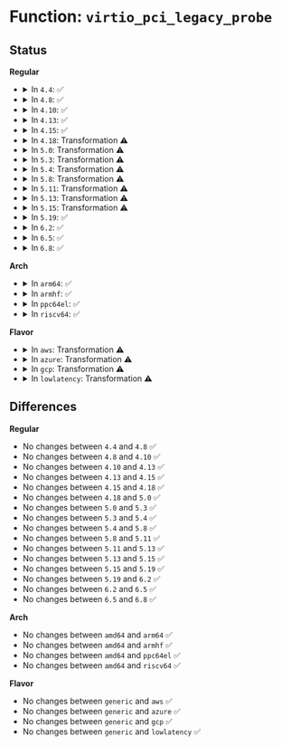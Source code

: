# Function: <code>virtio_pci_legacy_probe</code>

## Status
<b>Regular</b>
<ul>
<li>
<details>
<summary>In <code>4.4</code>: ✅</summary>

```c
int virtio_pci_legacy_probe(struct virtio_pci_device *vp_dev);
```

**Collision:** Unique Global

**Inline:** No

**Transformation:** False

**Instances:**

```
In drivers/virtio/virtio_pci_legacy.c (ffffffff814c34d0)
Location: drivers/virtio/virtio_pci_legacy.c:215
Inline: False
Direct callers:
  - drivers/virtio/virtio_pci_common.c:virtio_pci_probe
  - drivers/virtio/virtio_pci_common.c:virtio_pci_probe
```
**Symbols:**

```
ffffffff814c34d0-ffffffff814c35d9: virtio_pci_legacy_probe (STB_GLOBAL)
```
</details>
</li>
<li>
<details>
<summary>In <code>4.8</code>: ✅</summary>

```c
int virtio_pci_legacy_probe(struct virtio_pci_device *vp_dev);
```

**Collision:** Unique Global

**Inline:** No

**Transformation:** False

**Instances:**

```
In drivers/virtio/virtio_pci_legacy.c (ffffffff815139a0)
Location: drivers/virtio/virtio_pci_legacy.c:200
Inline: False
Direct callers:
  - drivers/virtio/virtio_pci_common.c:virtio_pci_probe
  - drivers/virtio/virtio_pci_common.c:virtio_pci_probe
```
**Symbols:**

```
ffffffff815139a0-ffffffff81513bea: virtio_pci_legacy_probe (STB_GLOBAL)
```
</details>
</li>
<li>
<details>
<summary>In <code>4.10</code>: ✅</summary>

```c
int virtio_pci_legacy_probe(struct virtio_pci_device *vp_dev);
```

**Collision:** Unique Global

**Inline:** No

**Transformation:** False

**Instances:**

```
In drivers/virtio/virtio_pci_legacy.c (ffffffff8153fdc0)
Location: drivers/virtio/virtio_pci_legacy.c:200
Inline: False
Direct callers:
  - drivers/virtio/virtio_pci_common.c:virtio_pci_probe
  - drivers/virtio/virtio_pci_common.c:virtio_pci_probe
```
**Symbols:**

```
ffffffff8153fdc0-ffffffff81540025: virtio_pci_legacy_probe (STB_GLOBAL)
```
</details>
</li>
<li>
<details>
<summary>In <code>4.13</code>: ✅</summary>

```c
int virtio_pci_legacy_probe(struct virtio_pci_device *vp_dev);
```

**Collision:** Unique Global

**Inline:** No

**Transformation:** False

**Instances:**

```
In drivers/virtio/virtio_pci_legacy.c (ffffffff81553b90)
Location: drivers/virtio/virtio_pci_legacy.c:203
Inline: False
Direct callers:
  - drivers/virtio/virtio_pci_common.c:virtio_pci_probe
  - drivers/virtio/virtio_pci_common.c:virtio_pci_probe
```
**Symbols:**

```
ffffffff81553b90-ffffffff81553e90: virtio_pci_legacy_probe (STB_GLOBAL)
```
</details>
</li>
<li>
<details>
<summary>In <code>4.15</code>: ✅</summary>

```c
int virtio_pci_legacy_probe(struct virtio_pci_device *vp_dev);
```

**Collision:** Unique Global

**Inline:** No

**Transformation:** False

**Instances:**

```
In drivers/virtio/virtio_pci_legacy.c (ffffffff815b7510)
Location: drivers/virtio/virtio_pci_legacy.c:203
Inline: False
Direct callers:
  - drivers/virtio/virtio_pci_common.c:virtio_pci_probe
  - drivers/virtio/virtio_pci_common.c:virtio_pci_probe
```
**Symbols:**

```
ffffffff815b7510-ffffffff815b78c6: virtio_pci_legacy_probe (STB_GLOBAL)
```
</details>
</li>
<li>
<details>
<summary>In <code>4.18</code>: Transformation ⚠️</summary>

```c
int virtio_pci_legacy_probe(struct virtio_pci_device *vp_dev);
```

**Collision:** Unique Global

**Inline:** No

**Transformation:** True

**Instances:**

```
In drivers/virtio/virtio_pci_legacy.c (0)
Location: drivers/virtio/virtio_pci_legacy.c:213
Inline: False
Direct callers:
  - drivers/virtio/virtio_pci_common.c:virtio_pci_probe
  - drivers/virtio/virtio_pci_common.c:virtio_pci_probe
```
**Symbols:**

```
ffffffff815efdfd-ffffffff815efe19: virtio_pci_legacy_probe.cold.5 (STB_LOCAL)
ffffffff815efa40-ffffffff815efdc6: virtio_pci_legacy_probe (STB_GLOBAL)
```
</details>
</li>
<li>
<details>
<summary>In <code>5.0</code>: Transformation ⚠️</summary>

```c
int virtio_pci_legacy_probe(struct virtio_pci_device *vp_dev);
```

**Collision:** Unique Global

**Inline:** No

**Transformation:** True

**Instances:**

```
In drivers/virtio/virtio_pci_legacy.c (0)
Location: drivers/virtio/virtio_pci_legacy.c:215
Inline: False
Direct callers:
  - drivers/virtio/virtio_pci_common.c:virtio_pci_probe
  - drivers/virtio/virtio_pci_common.c:virtio_pci_probe
```
**Symbols:**

```
ffffffff8160a2dd-ffffffff8160a2f9: virtio_pci_legacy_probe.cold.3 (STB_LOCAL)
ffffffff8160a160-ffffffff8160a2a9: virtio_pci_legacy_probe (STB_GLOBAL)
```
</details>
</li>
<li>
<details>
<summary>In <code>5.3</code>: Transformation ⚠️</summary>

```c
int virtio_pci_legacy_probe(struct virtio_pci_device *vp_dev);
```

**Collision:** Unique Global

**Inline:** No

**Transformation:** True

**Instances:**

```
In drivers/virtio/virtio_pci_legacy.c (0)
Location: drivers/virtio/virtio_pci_legacy.c:212
Inline: False
Direct callers:
  - drivers/virtio/virtio_pci_common.c:virtio_pci_probe
  - drivers/virtio/virtio_pci_common.c:virtio_pci_probe
```
**Symbols:**

```
ffffffff8163e0ba-ffffffff8163e0ea: virtio_pci_legacy_probe.cold (STB_LOCAL)
ffffffff8163df20-ffffffff8163e059: virtio_pci_legacy_probe (STB_GLOBAL)
```
</details>
</li>
<li>
<details>
<summary>In <code>5.4</code>: Transformation ⚠️</summary>

```c
int virtio_pci_legacy_probe(struct virtio_pci_device *vp_dev);
```

**Collision:** Unique Global

**Inline:** No

**Transformation:** True

**Instances:**

```
In drivers/virtio/virtio_pci_legacy.c (0)
Location: drivers/virtio/virtio_pci_legacy.c:212
Inline: False
Direct callers:
  - drivers/virtio/virtio_pci_common.c:virtio_pci_probe
  - drivers/virtio/virtio_pci_common.c:virtio_pci_probe
```
**Symbols:**

```
ffffffff8166059a-ffffffff816605ca: virtio_pci_legacy_probe.cold (STB_LOCAL)
ffffffff81660400-ffffffff81660539: virtio_pci_legacy_probe (STB_GLOBAL)
```
</details>
</li>
<li>
<details>
<summary>In <code>5.8</code>: Transformation ⚠️</summary>

```c
int virtio_pci_legacy_probe(struct virtio_pci_device *vp_dev);
```

**Collision:** Unique Global

**Inline:** No

**Transformation:** True

**Instances:**

```
In drivers/virtio/virtio_pci_legacy.c (0)
Location: drivers/virtio/virtio_pci_legacy.c:212
Inline: False
Direct callers:
  - drivers/virtio/virtio_pci_common.c:virtio_pci_probe
  - drivers/virtio/virtio_pci_common.c:virtio_pci_probe
```
**Symbols:**

```
ffffffff8170f78c-ffffffff8170f7bc: virtio_pci_legacy_probe.cold (STB_LOCAL)
ffffffff8170f5f0-ffffffff8170f729: virtio_pci_legacy_probe (STB_GLOBAL)
```
</details>
</li>
<li>
<details>
<summary>In <code>5.11</code>: Transformation ⚠️</summary>

```c
int virtio_pci_legacy_probe(struct virtio_pci_device *vp_dev);
```

**Collision:** Unique Global

**Inline:** No

**Transformation:** True

**Instances:**

```
In drivers/virtio/virtio_pci_legacy.c (0)
Location: drivers/virtio/virtio_pci_legacy.c:212
Inline: False
Direct callers:
  - drivers/virtio/virtio_pci_common.c:virtio_pci_probe
  - drivers/virtio/virtio_pci_common.c:virtio_pci_probe
```
**Symbols:**

```
ffffffff81c0497b-ffffffff81c049ab: virtio_pci_legacy_probe.cold (STB_LOCAL)
ffffffff8172c3c0-ffffffff8172c4f9: virtio_pci_legacy_probe (STB_GLOBAL)
```
</details>
</li>
<li>
<details>
<summary>In <code>5.13</code>: Transformation ⚠️</summary>

```c
int virtio_pci_legacy_probe(struct virtio_pci_device *vp_dev);
```

**Collision:** Unique Global

**Inline:** No

**Transformation:** True

**Instances:**

```
In drivers/virtio/virtio_pci_legacy.c (0)
Location: drivers/virtio/virtio_pci_legacy.c:212
Inline: False
Direct callers:
  - drivers/virtio/virtio_pci_common.c:virtio_pci_probe
  - drivers/virtio/virtio_pci_common.c:virtio_pci_probe
```
**Symbols:**

```
ffffffff81bf6564-ffffffff81bf6594: virtio_pci_legacy_probe.cold (STB_LOCAL)
ffffffff81710110-ffffffff8171024f: virtio_pci_legacy_probe (STB_GLOBAL)
```
</details>
</li>
<li>
<details>
<summary>In <code>5.15</code>: Transformation ⚠️</summary>

```c
int virtio_pci_legacy_probe(struct virtio_pci_device *vp_dev);
```

**Collision:** Unique Global

**Inline:** No

**Transformation:** True

**Instances:**

```
In drivers/virtio/virtio_pci_legacy.c (0)
Location: drivers/virtio/virtio_pci_legacy.c:212
Inline: False
Direct callers:
  - drivers/virtio/virtio_pci_common.c:virtio_pci_probe
  - drivers/virtio/virtio_pci_common.c:virtio_pci_probe
```
**Symbols:**

```
ffffffff81cf5189-ffffffff81cf51b9: virtio_pci_legacy_probe.cold (STB_LOCAL)
ffffffff8178caf0-ffffffff8178cc2f: virtio_pci_legacy_probe (STB_GLOBAL)
```
</details>
</li>
<li>
<details>
<summary>In <code>5.19</code>: ✅</summary>

```c
int virtio_pci_legacy_probe(struct virtio_pci_device *vp_dev);
```

**Collision:** Unique Global

**Inline:** No

**Transformation:** False

**Instances:**

```
In drivers/virtio/virtio_pci_legacy.c (ffffffff818c4770)
Location: drivers/virtio/virtio_pci_legacy.c:204
Inline: False
Direct callers:
  - drivers/virtio/virtio_pci_common.c:virtio_pci_probe
  - drivers/virtio/virtio_pci_common.c:virtio_pci_probe
```
**Symbols:**

```
ffffffff818c4770-ffffffff818c47ed: virtio_pci_legacy_probe (STB_GLOBAL)
```
</details>
</li>
<li>
<details>
<summary>In <code>6.2</code>: ✅</summary>

```c
int virtio_pci_legacy_probe(struct virtio_pci_device *vp_dev);
```

**Collision:** Unique Global

**Inline:** No

**Transformation:** False

**Instances:**

```
In drivers/virtio/virtio_pci_legacy.c (ffffffff81a14f50)
Location: drivers/virtio/virtio_pci_legacy.c:206
Inline: False
Direct callers:
  - drivers/virtio/virtio_pci_common.c:virtio_pci_probe
  - drivers/virtio/virtio_pci_common.c:virtio_pci_probe
```
**Symbols:**

```
ffffffff81a14f50-ffffffff81a14fcd: virtio_pci_legacy_probe (STB_GLOBAL)
```
</details>
</li>
<li>
<details>
<summary>In <code>6.5</code>: ✅</summary>

```c
int virtio_pci_legacy_probe(struct virtio_pci_device *vp_dev);
```

**Collision:** Unique Global

**Inline:** No

**Transformation:** False

**Instances:**

```
In drivers/virtio/virtio_pci_legacy.c (ffffffff81a5e000)
Location: drivers/virtio/virtio_pci_legacy.c:206
Inline: False
Direct callers:
  - drivers/virtio/virtio_pci_common.c:virtio_pci_probe
  - drivers/virtio/virtio_pci_common.c:virtio_pci_probe
```
**Symbols:**

```
ffffffff81a5e000-ffffffff81a5e088: virtio_pci_legacy_probe (STB_GLOBAL)
```
</details>
</li>
<li>
<details>
<summary>In <code>6.8</code>: ✅</summary>

```c
int virtio_pci_legacy_probe(struct virtio_pci_device *vp_dev);
```

**Collision:** Unique Global

**Inline:** No

**Transformation:** False

**Instances:**

```
In drivers/virtio/virtio_pci_legacy.c (ffffffff81aafff0)
Location: drivers/virtio/virtio_pci_legacy.c:206
Inline: False
Direct callers:
  - drivers/virtio/virtio_pci_common.c:virtio_pci_probe
  - drivers/virtio/virtio_pci_common.c:virtio_pci_probe
```
**Symbols:**

```
ffffffff81aafff0-ffffffff81ab0078: virtio_pci_legacy_probe (STB_GLOBAL)
```
</details>
</li>
</ul>
<b>Arch</b>
<ul>
<li>
<details>
<summary>In <code>arm64</code>: ✅</summary>

```c
int virtio_pci_legacy_probe(struct virtio_pci_device *vp_dev);
```

**Collision:** Unique Global

**Inline:** No

**Transformation:** False

**Instances:**

```
In drivers/virtio/virtio_pci_legacy.c (ffff8000108294b0)
Location: drivers/virtio/virtio_pci_legacy.c:212
Inline: False
Direct callers:
  - drivers/virtio/virtio_pci_common.c:virtio_pci_probe
  - drivers/virtio/virtio_pci_common.c:virtio_pci_probe
```
**Symbols:**

```
ffff8000108294b0-ffff800010829604: virtio_pci_legacy_probe (STB_GLOBAL)
```
</details>
</li>
<li>
<details>
<summary>In <code>armhf</code>: ✅</summary>

```c
int virtio_pci_legacy_probe(struct virtio_pci_device *vp_dev);
```

**Collision:** Unique Global

**Inline:** No

**Transformation:** False

**Instances:**

```
In drivers/virtio/virtio_pci_legacy.c (c0946f98)
Location: drivers/virtio/virtio_pci_legacy.c:212
Inline: False
Direct callers:
  - drivers/virtio/virtio_pci_common.c:virtio_pci_probe
  - drivers/virtio/virtio_pci_common.c:virtio_pci_probe
```
**Symbols:**

```
c0946f98-c09470f4: virtio_pci_legacy_probe (STB_GLOBAL)
```
</details>
</li>
<li>
<details>
<summary>In <code>ppc64el</code>: ✅</summary>

```c
int virtio_pci_legacy_probe(struct virtio_pci_device *vp_dev);
```

**Collision:** Unique Global

**Inline:** No

**Transformation:** False

**Instances:**

```
In drivers/virtio/virtio_pci_legacy.c (c0000000008d5ce0)
Location: drivers/virtio/virtio_pci_legacy.c:212
Inline: False
Direct callers:
  - drivers/virtio/virtio_pci_common.c:virtio_pci_probe
  - drivers/virtio/virtio_pci_common.c:virtio_pci_probe
```
**Symbols:**

```
c0000000008d5ce0-c0000000008d5ee0: virtio_pci_legacy_probe (STB_GLOBAL)
```
</details>
</li>
<li>
<details>
<summary>In <code>riscv64</code>: ✅</summary>

```c
int virtio_pci_legacy_probe(struct virtio_pci_device *vp_dev);
```

**Collision:** Unique Global

**Inline:** No

**Transformation:** False

**Instances:**

```
In drivers/virtio/virtio_pci_legacy.c (ffffffe00051f812)
Location: drivers/virtio/virtio_pci_legacy.c:212
Inline: False
Direct callers:
  - drivers/virtio/virtio_pci_common.c:virtio_pci_probe
  - drivers/virtio/virtio_pci_common.c:virtio_pci_probe
```
**Symbols:**

```
ffffffe00051f812-ffffffe00051f950: virtio_pci_legacy_probe (STB_GLOBAL)
```
</details>
</li>
</ul>
<b>Flavor</b>
<ul>
<li>
<details>
<summary>In <code>aws</code>: Transformation ⚠️</summary>

```c
int virtio_pci_legacy_probe(struct virtio_pci_device *vp_dev);
```

**Collision:** Unique Global

**Inline:** No

**Transformation:** True

**Instances:**

```
In drivers/virtio/virtio_pci_legacy.c (0)
Location: drivers/virtio/virtio_pci_legacy.c:212
Inline: False
Direct callers:
  - drivers/virtio/virtio_pci_common.c:virtio_pci_probe
  - drivers/virtio/virtio_pci_common.c:virtio_pci_probe
```
**Symbols:**

```
ffffffff8162640a-ffffffff8162643a: virtio_pci_legacy_probe.cold (STB_LOCAL)
ffffffff81626270-ffffffff816263a9: virtio_pci_legacy_probe (STB_GLOBAL)
```
</details>
</li>
<li>
<details>
<summary>In <code>azure</code>: Transformation ⚠️</summary>

```c
int virtio_pci_legacy_probe(struct virtio_pci_device *vp_dev);
```

**Collision:** Unique Global

**Inline:** No

**Transformation:** True

**Instances:**

```
In drivers/virtio/virtio_pci_legacy.c (0)
Location: drivers/virtio/virtio_pci_legacy.c:212
Inline: False
Direct callers:
  - drivers/virtio/virtio_pci_common.c:virtio_pci_probe
  - drivers/virtio/virtio_pci_common.c:virtio_pci_probe
```
**Symbols:**

```
ffffffff8161aa8a-ffffffff8161aaba: virtio_pci_legacy_probe.cold (STB_LOCAL)
ffffffff8161a8f0-ffffffff8161aa29: virtio_pci_legacy_probe (STB_GLOBAL)
```
</details>
</li>
<li>
<details>
<summary>In <code>gcp</code>: Transformation ⚠️</summary>

```c
int virtio_pci_legacy_probe(struct virtio_pci_device *vp_dev);
```

**Collision:** Unique Global

**Inline:** No

**Transformation:** True

**Instances:**

```
In drivers/virtio/virtio_pci_legacy.c (0)
Location: drivers/virtio/virtio_pci_legacy.c:212
Inline: False
Direct callers:
  - drivers/virtio/virtio_pci_common.c:virtio_pci_probe
  - drivers/virtio/virtio_pci_common.c:virtio_pci_probe
```
**Symbols:**

```
ffffffff816543da-ffffffff8165440a: virtio_pci_legacy_probe.cold (STB_LOCAL)
ffffffff81654240-ffffffff81654379: virtio_pci_legacy_probe (STB_GLOBAL)
```
</details>
</li>
<li>
<details>
<summary>In <code>lowlatency</code>: Transformation ⚠️</summary>

```c
int virtio_pci_legacy_probe(struct virtio_pci_device *vp_dev);
```

**Collision:** Unique Global

**Inline:** No

**Transformation:** True

**Instances:**

```
In drivers/virtio/virtio_pci_legacy.c (0)
Location: drivers/virtio/virtio_pci_legacy.c:212
Inline: False
Direct callers:
  - drivers/virtio/virtio_pci_common.c:virtio_pci_probe
  - drivers/virtio/virtio_pci_common.c:virtio_pci_probe
```
**Symbols:**

```
ffffffff8166ea6a-ffffffff8166ea9a: virtio_pci_legacy_probe.cold (STB_LOCAL)
ffffffff8166e8d0-ffffffff8166ea09: virtio_pci_legacy_probe (STB_GLOBAL)
```
</details>
</li>
</ul>

## Differences
<b>Regular</b>
<ul>
<li>
No changes between <code>4.4</code> and <code>4.8</code> ✅
</li>
<li>
No changes between <code>4.8</code> and <code>4.10</code> ✅
</li>
<li>
No changes between <code>4.10</code> and <code>4.13</code> ✅
</li>
<li>
No changes between <code>4.13</code> and <code>4.15</code> ✅
</li>
<li>
No changes between <code>4.15</code> and <code>4.18</code> ✅
</li>
<li>
No changes between <code>4.18</code> and <code>5.0</code> ✅
</li>
<li>
No changes between <code>5.0</code> and <code>5.3</code> ✅
</li>
<li>
No changes between <code>5.3</code> and <code>5.4</code> ✅
</li>
<li>
No changes between <code>5.4</code> and <code>5.8</code> ✅
</li>
<li>
No changes between <code>5.8</code> and <code>5.11</code> ✅
</li>
<li>
No changes between <code>5.11</code> and <code>5.13</code> ✅
</li>
<li>
No changes between <code>5.13</code> and <code>5.15</code> ✅
</li>
<li>
No changes between <code>5.15</code> and <code>5.19</code> ✅
</li>
<li>
No changes between <code>5.19</code> and <code>6.2</code> ✅
</li>
<li>
No changes between <code>6.2</code> and <code>6.5</code> ✅
</li>
<li>
No changes between <code>6.5</code> and <code>6.8</code> ✅
</li>
</ul>
<b>Arch</b>
<ul>
<li>
No changes between <code>amd64</code> and <code>arm64</code> ✅
</li>
<li>
No changes between <code>amd64</code> and <code>armhf</code> ✅
</li>
<li>
No changes between <code>amd64</code> and <code>ppc64el</code> ✅
</li>
<li>
No changes between <code>amd64</code> and <code>riscv64</code> ✅
</li>
</ul>
<b>Flavor</b>
<ul>
<li>
No changes between <code>generic</code> and <code>aws</code> ✅
</li>
<li>
No changes between <code>generic</code> and <code>azure</code> ✅
</li>
<li>
No changes between <code>generic</code> and <code>gcp</code> ✅
</li>
<li>
No changes between <code>generic</code> and <code>lowlatency</code> ✅
</li>
</ul>
